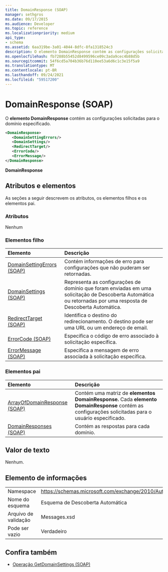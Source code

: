 ```yaml
---
title: DomainResponse (SOAP)
manager: sethgros
ms.date: 09/17/2015
ms.audience: Developer
ms.topic: reference
ms.localizationpriority: medium
api_type:
- schema
ms.assetid: 6aa319be-3a01-4044-8dfc-8fa1318524c3
description: O elemento DomainResponse contém as configurações solicitadas para o domínio especificado.
ms.openlocfilehash: fb7288b55452d8499596ce09c3ada9cec4b88d5b
ms.sourcegitcommit: 54f6cd5a704b36b76d110ee53a6d6c1c3e15f5a9
ms.translationtype: MT
ms.contentlocale: pt-BR
ms.lasthandoff: 09/24/2021
ms.locfileid: "59517200"
---
```

# <a name="domainresponse-soap"></a>DomainResponse (SOAP)

O **elemento DomainResponse** contém as configurações solicitadas para o domínio especificado. 
  
```XML
<DomainResponse>
   <DomainSettingErrors/>
   <DomainSettings/>
   <RedirectTarget/>
   <ErrorCode/>
   <ErrorMessage/>
</DomainResponse>
```

 **DomainResponse**
## <a name="attributes-and-elements"></a>Atributos e elementos

As seções a seguir descrevem os atributos, os elementos filhos e os elementos pai.
  
### <a name="attributes"></a>Atributos

Nenhum
  
### <a name="child-elements"></a>Elementos filho

|**Elemento**|**Descrição**|
|:-----|:-----|
|[DomainSettingErrors (SOAP)](domainsettingerrors-soap.md) <br/> |Contém informações de erro para configurações que não puderam ser retornadas.  <br/> |
|[DomainSettings (SOAP)](domainsettings-soap.md) <br/> |Representa as configurações de domínio que foram enviadas em uma solicitação de Descoberta Automática ou retornadas por uma resposta de Descoberta Automática.  <br/> |
|[RedirectTarget (SOAP)](redirecttarget-soap.md) <br/> |Identifica o destino do redirecionamento. O destino pode ser uma URL ou um endereço de email.  <br/> |
|[ErrorCode (SOAP)](errorcode-soap.md) <br/> |Especifica o código de erro associado à solicitação específica.  <br/> |
|[ErrorMessage (SOAP)](errormessage-soap.md) <br/> |Especifica a mensagem de erro associada à solicitação específica.  <br/> |
   
### <a name="parent-elements"></a>Elementos pai

|**Elemento**|**Descrição**|
|:-----|:-----|
|[ArrayOfDomainResponse (SOAP)](arrayofdomainresponse-soap.md) <br/> |Contém uma matriz de **elementos DomainResponse.** Cada **elemento DomainResponse** contém as configurações solicitadas para o usuário especificado.  <br/> |
|[DomainResponses (SOAP)](domainresponses-soap.md) <br/> |Contém as respostas para cada domínio.  <br/> |
   
## <a name="text-value"></a>Valor de texto

Nenhum.
  
## <a name="element-information"></a>Elemento de informações

|||
|:-----|:-----|
|Namespace  <br/> |https://schemas.microsoft.com/exchange/2010/Autodiscover  <br/> |
|Nome do esquema  <br/> |Esquema de Descoberta Automática  <br/> |
|Arquivo de validação  <br/> |Messages.xsd  <br/> |
|Pode ser vazio  <br/> |Verdadeiro  <br/> |
   
## <a name="see-also"></a>Confira também

- [Operação GetDomainSettings (SOAP)](getdomainsettings-operation-soap.md)

